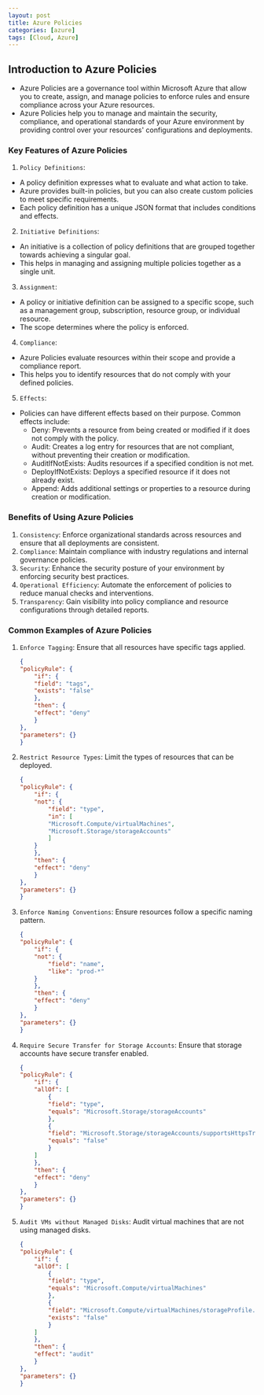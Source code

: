 ```yaml
---
layout: post
title: Azure Policies
categories: [azure]
tags: [Cloud, Azure]
---
```


## Introduction to Azure Policies
- Azure Policies are a governance tool within Microsoft Azure that allow you to create, assign, and manage policies to enforce rules and ensure compliance across your Azure resources. 
- Azure Policies help you to manage and maintain the security, compliance, and operational standards of your Azure environment by providing control over your resources' configurations and deployments. 


### Key Features of Azure Policies
1. `Policy Definitions`: 
- A policy definition expresses what to evaluate and what action to take. 
- Azure provides built-in policies, but you can also create custom policies to meet specific requirements. 
- Each policy definition has a unique JSON format that includes conditions and effects.

2. `Initiative Definitions`: 
- An initiative is a collection of policy definitions that are grouped together towards achieving a singular goal. 
- This helps in managing and assigning multiple policies together as a single unit.

3. `Assignment`: 
- A policy or initiative definition can be assigned to a specific scope, such as a management group, subscription, resource group, or individual resource. 
- The scope determines where the policy is enforced.

4. `Compliance`: 
- Azure Policies evaluate resources within their scope and provide a compliance report. 
- This helps you to identify resources that do not comply with your defined policies.

5. `Effects`: 
- Policies can have different effects based on their purpose. Common effects include:
    + Deny: Prevents a resource from being created or modified if it does not comply with the policy.
    + Audit: Creates a log entry for resources that are not compliant, without preventing their creation or modification.
    + AuditIfNotExists: Audits resources if a specified condition is not met.
    + DeployIfNotExists: Deploys a specified resource if it does not already exist.
    + Append: Adds additional settings or properties to a resource during creation or modification.

### Benefits of Using Azure Policies
1. `Consistency`: Enforce organizational standards across resources and ensure that all deployments are consistent.
2. `Compliance`: Maintain compliance with industry regulations and internal governance policies.
3. `Security`: Enhance the security posture of your environment by enforcing security best practices.
4. `Operational Efficiency`: Automate the enforcement of policies to reduce manual checks and interventions.
5. `Transparency`: Gain visibility into policy compliance and resource configurations through detailed reports.


### Common Examples of Azure Policies
1. `Enforce Tagging`: Ensure that all resources have specific tags applied.

    ```json
    {
    "policyRule": {
        "if": {
        "field": "tags",
        "exists": "false"
        },
        "then": {
        "effect": "deny"
        }
    },
    "parameters": {}
    }
    ```

2. `Restrict Resource Types`: Limit the types of resources that can be deployed.

    ```json
    {
    "policyRule": {
        "if": {
        "not": {
            "field": "type",
            "in": [
            "Microsoft.Compute/virtualMachines",
            "Microsoft.Storage/storageAccounts"
            ]
        }
        },
        "then": {
        "effect": "deny"
        }
    },
    "parameters": {}
    }
    ```

3. `Enforce Naming Conventions`: Ensure resources follow a specific naming pattern.

    ```json
    {
    "policyRule": {
        "if": {
        "not": {
            "field": "name",
            "like": "prod-*"
        }
        },
        "then": {
        "effect": "deny"
        }
    },
    "parameters": {}
    }
    ```

4. `Require Secure Transfer for Storage Accounts`: Ensure that storage accounts have secure transfer enabled.

    ```json
    {
    "policyRule": {
        "if": {
        "allOf": [
            {
            "field": "type",
            "equals": "Microsoft.Storage/storageAccounts"
            },
            {
            "field": "Microsoft.Storage/storageAccounts/supportsHttpsTrafficOnly",
            "equals": "false"
            }
        ]
        },
        "then": {
        "effect": "deny"
        }
    },
    "parameters": {}
    }
    ```

5. `Audit VMs without Managed Disks`: Audit virtual machines that are not using managed disks.

    ```json
    {
    "policyRule": {
        "if": {
        "allOf": [
            {
            "field": "type",
            "equals": "Microsoft.Compute/virtualMachines"
            },
            {
            "field": "Microsoft.Compute/virtualMachines/storageProfile.osDisk.managedDisk.id",
            "exists": "false"
            }
        ]
        },
        "then": {
        "effect": "audit"
        }
    },
    "parameters": {}
    }
    ```

